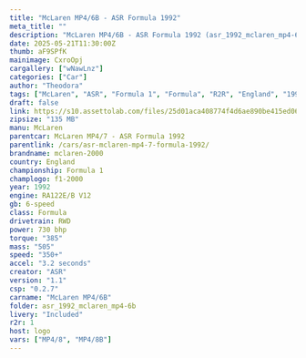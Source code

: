 ```yaml
---
title: "McLaren MP4/6B - ASR Formula 1992"
meta_title: ""
description: "McLaren MP4/6B - ASR Formula 1992 (asr_1992_mclaren_mp4-6b) by ASR"
date: 2025-05-21T11:30:00Z
thumb: aF9SPfK
mainimage: CxroOpj
cargallery: ["wNawLnz"]
categories: ["Car"]
author: "Theodora"
tags: ["McLaren", "ASR", "Formula 1", "Formula", "R2R", "England", "1992"]
draft: false
link: https://s10.assettolab.com/files/25d01aca408774f4d6ae890be415ed06/asr_1992_mclaren_mp4-6b.zip
zipsize: "135 MB"
manu: McLaren
parentcar: McLaren MP4/7 - ASR Formula 1992
parentlink: /cars/asr-mclaren-mp4-7-formula-1992/
brandname: mclaren-2000
country: England
championship: Formula 1
champlogo: f1-2000
year: 1992
engine: RA122E/B V12
gb: 6-speed
class: Formula
drivetrain: RWD
power: 730 bhp 
torque: "385"
mass: "505"
speed: "350+"
accel: "3.2 seconds"
creator: "ASR"
version: "1.1"
csp: "0.2.7"
carname: "McLaren MP4/6B"
folder: asr_1992_mclaren_mp4-6b
livery: "Included"
r2r: 1
host: logo
vars: ["MP4/8", "MP4/8B"]
---
```

